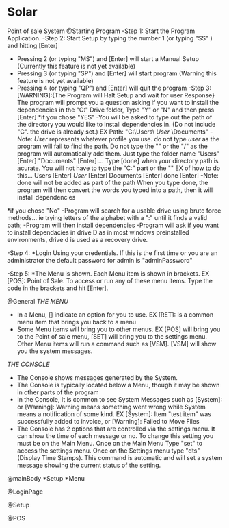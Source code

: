 # Solar
Point of sale System
@Starting Program
-Step 1: Start the Program Application.
-Step 2: Start Setup by typing the number 1 (or typing "SS" ) and hitting [Enter] 
  * Pressing 2 (or typing "MS") and [Enter] will start a Manual Setup (Currently this feature is not yet available) 
  * Pressing 3 (or typing "SP") and [Enter] will start program (Warning this feature is not yet available)
  * Pressing 4 (or typing "QP") and [Enter] will quit the program
-Step 3: [WARNING]:{The Program will Halt Setup and wait for user Response} The program will prompt you a question
asking if you want to install the dependencies in the "C:" Drive folder, Type "Y" or "N" and then press [Enter]
*if you chose "YES"
  -You will be asked to type out the path of the directory you would like to install dependencies in. (Do not include "C". the drive is already set.)
  EX Path: "C:\Users\ *User* \Documents" -Note: *User* represents whatever profile you use. do not type *user* as the program will fail to find the path. Do not type the "\" or the "/" as the program will automatically add them. Just type the folder name "Users" [Enter] "Documents" [Enter] ... Type [done] when your directory path is acurate.
   You will not have to type the "C:" part or the "\" 
  EX of how to do this... Users [Enter] *User* [Enter] Documents [Enter] done [Enter] -Note: done will not be added as part of the path
  When you type done, the program will then convert the words you typed into a path, then it will install dependencies
  
*if you chose "No"
 -Program will search for a usable drive using brute force methods... ie trying letters of the alphabet with a ":" until it finds a valid path;
 -Program will then install dependencies
 -Program will ask if you want to install dependacies in drive D as in most windows preinstalled environments, drive d is used as a recovery drive.

-Step 4:
 *Login Using your credentials. If this is the first time or you are an administrator the default password for admin is "adminPassword"

 -Step 5:
 *The Menu is shown. Each Menu item is shown in brackets. EX [POS]: Point of Sale. To access or run any of these menu items. Type the code in the brackets and hit [Enter].

@General
*THE MENU*
- In a Menu, [] indicate an option for you to use. EX [RET]: is a common menu item that brings you back to a menu
- Some Menu items will bring you to other menus. EX [POS] will bring you to the Point of sale menu, [SET] will bring you to the settings menu. Other Menu items will run a command such as [VSM]. [VSM] will show you the system messages.

*THE CONSOLE*
- The Console shows messages generated by the System.
- The Console is typically located below a Menu, though it may be shown in other parts of the program
- In the Console, It is common to see System Messages such as [System]: or [Warning]: Warning means something went wrong
while System means a notification of some kind. EX [System]: Item "test item" was successfully added to invoice, or [Warning]: Failed to Move Files
- The Console has 2 options that are controlled via the settings menu. It can show the time of each message or no. To change this setting you must be on the Main Menu. Once on the Main Menu Type "set" to access the settings menu. Once on the Settings menu type "dts" (Display Time Stamps). This command is automatic and will set a system message showing the current status of the setting. 

@mainBody
*Setup 
*Menu


@LoginPage 

@Setup





@POS